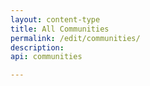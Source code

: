 ```yaml
---
layout: content-type
title: All Communities
permalink: /edit/communities/
description:
api: communities

---
```

